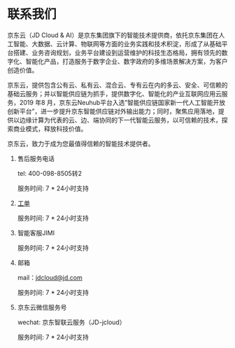 # 联系我们

京东云（JD Cloud & AI）是京东集团旗下的智能技术提供商，依托京东集团在人工智能、大数据、云计算、物联网等方面的业务实践和技术积淀，形成了从基础平台搭建、业务咨询规划，业务平台建设到运营维护的科技生态格局，拥有领先的数字化、智能化产品，打造服务于数字企业、数字政府的多维场景解决方案，为客户创造价值。

京东云，提供包含公有云、私有云、混合云、专有云在内的多云、安全、可信赖的基础云服务；并以智能供应链为抓手，提供数字化、智能化的产业互联网应用云服务，2019 年8 月，京东云Neuhub平台入选”智能供应链国家新一代人工智能开放创新平台”，进一步提升京东智能供应链对外输出能力；同时，聚焦应用落地，提供以边缘计算为代表的云、边、端协同的下一代智能云服务，以可信赖的技术，探索商业模式，释放科技价值。

京东云，致力于成为您最值得信赖的智能技术提供者。



1. 售后服务电话

   tel: 400-098-8505转2
   
   服务时间: 7 * 24小时支持

2. [工单](https://ticket.jdcloud.com/myorder/submit)

   服务时间:  7 * 24小时支持

3. 智能客服JIMI

   服务时间:  7 * 24小时支持

4. 邮箱

   mail：jdcloud@jd.com
   
   服务时间:  7 * 24小时支持

5. 京东云微信服务号
 
   wechat: 京东智联云服务（JD-jcloud）
   
   服务时间:  7 * 24小时支持
